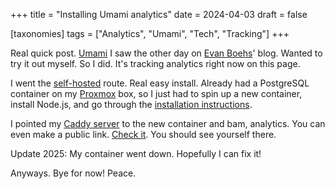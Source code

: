 +++
title = "Installing Umami analytics"
date = 2024-04-03
draft = false

[taxonomies]
tags = ["Analytics", "Umami", "Tech", "Tracking"]
+++

Real quick post. [Umami](https://umami.is) I saw the other day on [Evan Boehs](https://boehs.org)' blog. Wanted to try it out myself. So I did. It's tracking analytics right now on this page.

I went the [self-hosted](https://umami.is/docs) route. Real easy install. Already had a PostgreSQL container on my [Proxmox](https://www.proxmox.com/en/) box, so I just had to spin up a new container, install Node.js, and go through the [installation instructions](https://umami.is/docs/install).

I pointed my [Caddy server](https://caddyserver.com) to the new container and bam, analytics. You can even make a public link. [Check it](https://umami.phocks.org/share/LE5nfO82Ck9n1cIM/josh.is-cool.dev). You should see yourself there.

Update 2025: My container went down. Hopefully I can fix it!

Anyways. Bye for now! Peace.
